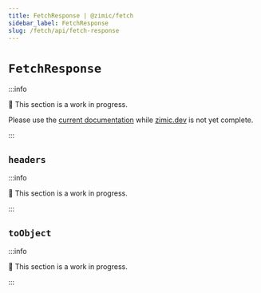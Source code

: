 ```yaml
---
title: FetchResponse | @zimic/fetch
sidebar_label: FetchResponse
slug: /fetch/api/fetch-response
---
```


# `FetchResponse`

:::info

🚧 This section is a work in progress.

Please use the [current documentation](https://github.com/zimicjs/zimic/wiki) while [zimic.dev](/) is not yet complete.

:::

## `headers`

:::info

🚧 This section is a work in progress.

:::

## `toObject`

:::info

🚧 This section is a work in progress.

:::

